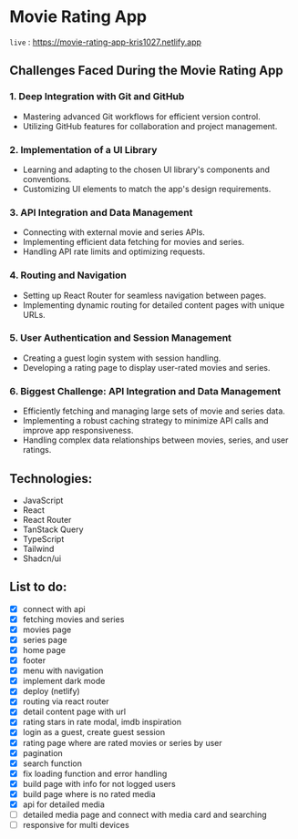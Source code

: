 # Movie Rating App

`live` : <https://movie-rating-app-kris1027.netlify.app>

## Challenges Faced During the Movie Rating App

### 1. Deep Integration with Git and GitHub

- Mastering advanced Git workflows for efficient version control.
- Utilizing GitHub features for collaboration and project management.

### 2. Implementation of a UI Library

- Learning and adapting to the chosen UI library's components and conventions.
- Customizing UI elements to match the app's design requirements.

### 3. API Integration and Data Management

- Connecting with external movie and series APIs.
- Implementing efficient data fetching for movies and series.
- Handling API rate limits and optimizing requests.

### 4. Routing and Navigation

- Setting up React Router for seamless navigation between pages.
- Implementing dynamic routing for detailed content pages with unique URLs.

### 5. User Authentication and Session Management

- Creating a guest login system with session handling.
- Developing a rating page to display user-rated movies and series.

### 6. Biggest Challenge: API Integration and Data Management

- Efficiently fetching and managing large sets of movie and series data.
- Implementing a robust caching strategy to minimize API calls and improve app responsiveness.
- Handling complex data relationships between movies, series, and user ratings.

## Technologies:

- JavaScript
- React
- React Router
- TanStack Query
- TypeScript
- Tailwind
- Shadcn/ui

## List to do:

- [x] connect with api
- [x] fetching movies and series
- [x] movies page
- [x] series page
- [x] home page
- [x] footer
- [x] menu with navigation
- [x] implement dark mode
- [x] deploy (netlify)
- [x] routing via react router
- [x] detail content page with url
- [x] rating stars in rate modal, imdb inspiration
- [x] login as a guest, create guest session
- [x] rating page where are rated movies or series by user
- [x] pagination
- [x] search function
- [x] fix loading function and error handling
- [x] build page with info for not logged users
- [x] build page where is no rated media
- [x] api for detailed media
- [ ] detailed media page and connect with media card and searching
- [ ] responsive for multi devices
